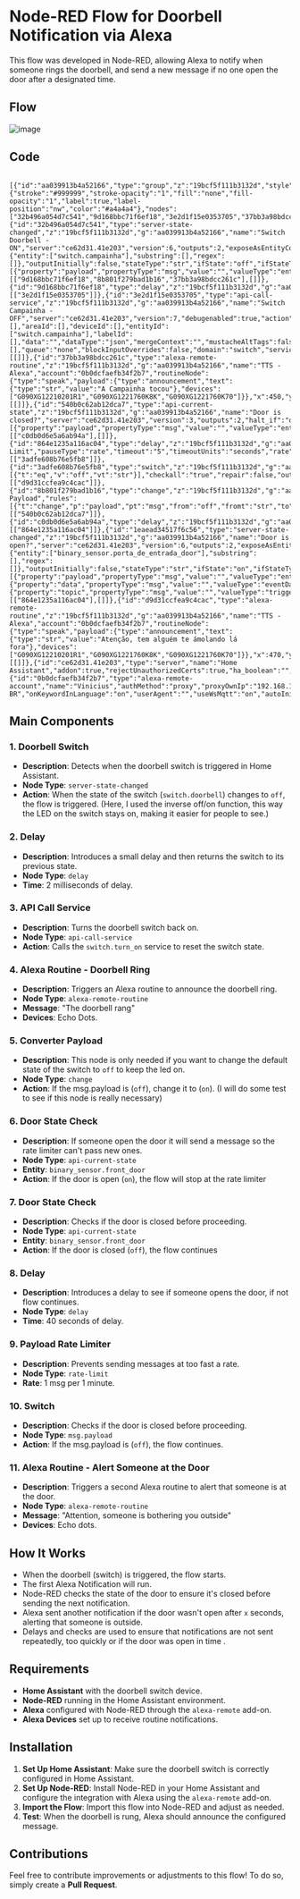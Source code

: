 # Node-RED Flow for Doorbell Notification via Alexa

This flow was developed in Node-RED, allowing Alexa to notify when someone rings the doorbell, and send a new message if no one open the door after a designated time.

## Flow

![image](https://github.com/user-attachments/assets/0f9524ab-c10c-4d5b-b817-ca0821d94da4)

## Code

     [{"id":"aa039913b4a52166","type":"group","z":"19bcf5f111b3132d","style":{"stroke":"#999999","stroke-opacity":"1","fill":"none","fill-opacity":"1","label":true,"label-position":"nw","color":"#a4a4a4"},"nodes":["32b496a054d7c541","9d168bbc71f6ef18","3e2d1f15e0353705","37bb3a98bdcc261c","540b0c62ab12dca7","864e1235a116ac04","3adfe608b76e5fb8","8b801f279bad1b16","c0db0d6e5a6ab94a","1eaead34517f6c56","d9d31ccfea9c4cac"],"x":54,"y":2359,"w":812,"h":342},{"id":"32b496a054d7c541","type":"server-state-changed","z":"19bcf5f111b3132d","g":"aa039913b4a52166","name":"Switch Doorbell - ON","server":"ce62d31.41e203","version":6,"outputs":2,"exposeAsEntityConfig":"","entities":{"entity":["switch.campainha"],"substring":[],"regex":[]},"outputInitially":false,"stateType":"str","ifState":"off","ifStateType":"str","ifStateOperator":"is","outputOnlyOnStateChange":false,"for":"0","forType":"num","forUnits":"minutes","ignorePrevStateNull":false,"ignorePrevStateUnknown":false,"ignorePrevStateUnavailable":false,"ignoreCurrentStateUnknown":false,"ignoreCurrentStateUnavailable":false,"outputProperties":[{"property":"payload","propertyType":"msg","value":"","valueType":"entityState"}],"x":170,"y":2440,"wires":[["9d168bbc71f6ef18","8b801f279bad1b16","37bb3a98bdcc261c"],[]]},{"id":"9d168bbc71f6ef18","type":"delay","z":"19bcf5f111b3132d","g":"aa039913b4a52166","name":"","pauseType":"delay","timeout":"2","timeoutUnits":"milliseconds","rate":"1","nbRateUnits":"1","rateUnits":"second","randomFirst":"1","randomLast":"5","randomUnits":"seconds","drop":false,"allowrate":false,"outputs":1,"x":450,"y":2460,"wires":[["3e2d1f15e0353705"]]},{"id":"3e2d1f15e0353705","type":"api-call-service","z":"19bcf5f111b3132d","g":"aa039913b4a52166","name":"Switch Campainha - OFF","server":"ce62d31.41e203","version":7,"debugenabled":true,"action":"switch.turn_on","floorId":[],"areaId":[],"deviceId":[],"entityId":["switch.campainha"],"labelId":[],"data":"","dataType":"json","mergeContext":"","mustacheAltTags":false,"outputProperties":[],"queue":"none","blockInputOverrides":false,"domain":"switch","service":"turn_on","x":730,"y":2460,"wires":[[]]},{"id":"37bb3a98bdcc261c","type":"alexa-remote-routine","z":"19bcf5f111b3132d","g":"aa039913b4a52166","name":"TTS - Alexa","account":"0b0dcfaefb34f2b7","routineNode":{"type":"speak","payload":{"type":"announcement","text":{"type":"str","value":"A Campainha tocou"},"devices":["G090XG12210201R1","G090XG1221760K8K","G090XG1221760K70"]}},"x":450,"y":2400,"wires":[[]]},{"id":"540b0c62ab12dca7","type":"api-current-state","z":"19bcf5f111b3132d","g":"aa039913b4a52166","name":"Door is closed?","server":"ce62d31.41e203","version":3,"outputs":2,"halt_if":"off","halt_if_type":"str","halt_if_compare":"is","entity_id":"binary_sensor.porta_de_entrada_door","state_type":"str","blockInputOverrides":false,"outputProperties":[{"property":"payload","propertyType":"msg","value":"","valueType":"entityState"}],"for":"0","forType":"num","forUnits":"seconds","override_topic":false,"state_location":"payload","override_payload":"msg","entity_location":"data","override_data":"msg","x":380,"y":2540,"wires":[["c0db0d6e5a6ab94a"],[]]},{"id":"864e1235a116ac04","type":"delay","z":"19bcf5f111b3132d","g":"aa039913b4a52166","name":"Rate Limit","pauseType":"rate","timeout":"5","timeoutUnits":"seconds","rate":"1","nbRateUnits":"1","rateUnits":"minute","randomFirst":"1","randomLast":"5","randomUnits":"seconds","drop":true,"allowrate":false,"outputs":1,"x":600,"y":2600,"wires":[["3adfe608b76e5fb8"]]},{"id":"3adfe608b76e5fb8","type":"switch","z":"19bcf5f111b3132d","g":"aa039913b4a52166","name":"","property":"payload","propertyType":"msg","rules":[{"t":"eq","v":"off","vt":"str"}],"checkall":"true","repair":false,"outputs":1,"x":750,"y":2600,"wires":[["d9d31ccfea9c4cac"]]},{"id":"8b801f279bad1b16","type":"change","z":"19bcf5f111b3132d","g":"aa039913b4a52166","name":"Converter Payload","rules":[{"t":"change","p":"payload","pt":"msg","from":"off","fromt":"str","to":"on","tot":"str"}],"action":"","property":"","from":"","to":"","reg":false,"x":190,"y":2540,"wires":[["540b0c62ab12dca7"]]},{"id":"c0db0d6e5a6ab94a","type":"delay","z":"19bcf5f111b3132d","g":"aa039913b4a52166","name":"","pauseType":"delay","timeout":"40","timeoutUnits":"seconds","rate":"1","nbRateUnits":"1","rateUnits":"second","randomFirst":"1","randomLast":"5","randomUnits":"seconds","drop":false,"allowrate":false,"outputs":1,"x":630,"y":2520,"wires":[["864e1235a116ac04"]]},{"id":"1eaead34517f6c56","type":"server-state-changed","z":"19bcf5f111b3132d","g":"aa039913b4a52166","name":"Door is open?","server":"ce62d31.41e203","version":6,"outputs":2,"exposeAsEntityConfig":"","entities":{"entity":["binary_sensor.porta_de_entrada_door"],"substring":[],"regex":[]},"outputInitially":false,"stateType":"str","ifState":"on","ifStateType":"str","ifStateOperator":"is","outputOnlyOnStateChange":true,"for":"0","forType":"num","forUnits":"minutes","ignorePrevStateNull":false,"ignorePrevStateUnknown":false,"ignorePrevStateUnavailable":false,"ignoreCurrentStateUnknown":false,"ignoreCurrentStateUnavailable":false,"outputProperties":[{"property":"payload","propertyType":"msg","value":"","valueType":"entityState"},{"property":"data","propertyType":"msg","value":"","valueType":"eventData"},{"property":"topic","propertyType":"msg","value":"","valueType":"triggerId"}],"x":370,"y":2600,"wires":[["864e1235a116ac04"],[]]},{"id":"d9d31ccfea9c4cac","type":"alexa-remote-routine","z":"19bcf5f111b3132d","g":"aa039913b4a52166","name":"TTS - Alexa","account":"0b0dcfaefb34f2b7","routineNode":{"type":"speak","payload":{"type":"announcement","text":{"type":"str","value":"Atenção, tem alguém te ámolando lá fora"},"devices":["G090XG12210201R1","G090XG1221760K8K","G090XG1221760K70"]}},"x":470,"y":2660,"wires":[[]]},{"id":"ce62d31.41e203","type":"server","name":"Home Assistant","addon":true,"rejectUnauthorizedCerts":true,"ha_boolean":"","connectionDelay":false,"cacheJson":false,"heartbeat":false,"heartbeatInterval":"10","statusSeparator":"","enableGlobalContextStore":false},{"id":"0b0dcfaefb34f2b7","type":"alexa-remote-account","name":"Vinicius","authMethod":"proxy","proxyOwnIp":"192.168.10.8","proxyPort":"3456","cookieFile":"/config/senha","refreshInterval":"1","alexaServiceHost":"pitangui.amazon.com","amazonPage":"amazon.com.br","acceptLanguage":"pt-BR","onKeywordInLanguage":"on","userAgent":"","useWsMqtt":"on","autoInit":"on"}]


## Main Components

### 1. **Doorbell Switch**
   - **Description**: Detects when the doorbell switch is triggered in Home Assistant.
   - **Node Type**: `server-state-changed`
   - **Action**: When the state of the switch (`switch.doorbell`) changes to `off`, the flow is triggered.
     (Here, I used the inverse off/on function, this way the LED on the switch stays on, making it easier for people to see.)

### 2. **Delay**
   - **Description**: Introduces a small delay and then returns the switch to its previous state.
   - **Node Type**: `delay`
   - **Time**: 2 milliseconds of delay.

### 3. **API Call Service**
   - **Description**: Turns the doorbell switch back on.
   - **Node Type**: `api-call-service`
   - **Action**: Calls the `switch.turn_on` service to reset the switch state.

### 4. **Alexa Routine - Doorbell Ring**
   - **Description**: Triggers an Alexa routine to announce the doorbell ring.
   - **Node Type**: `alexa-remote-routine`
   - **Message**: "The doorbell rang"
   - **Devices**: Echo Dots.
     
### 5. **Converter Payload**
   - **Description**: This node is only needed if you want to change the default state of the switch to `off` to keep the led on.
   - **Node Type**: `change`
   - **Action**: If the msg.payload is (`off`), change it to (`on`).
     (I will do some test to see if this node is really necessary)
     
### 6. **Door State Check**
   - **Description**: If someone open the door it will send a message so the rate limiter can't pass new ones.
   - **Node Type**: `api-current-state`
   - **Entity**: `binary_sensor.front_door`
   - **Action**: If the door is open (`on`), the flow will stop at the rate limiter
     
### 7. **Door State Check**
   - **Description**: Checks if the door is closed before proceeding.
   - **Node Type**: `api-current-state`
   - **Entity**: `binary_sensor.front_door`
   - **Action**: If the door is closed (`off`), the flow continues

### 8. **Delay**
   - **Description**: Introduces a delay to see if someone opens the door, if not flow continues.
   - **Node Type**: `delay`
   - **Time**: 40 seconds of delay.

### 9. **Payload Rate Limiter**
   - **Description**: Prevents sending messages at too fast a rate.
   - **Node Type**: `rate-limit`
   - **Rate**: 1 msg per 1 minute.

### 10. **Switch**
   - **Description**: Checks if the door is closed before proceeding.
   - **Node Type**: `msg.payload`
   - **Action**: If the msg.payload is (`off`), the flow continues.

### 11. **Alexa Routine - Alert Someone at the Door**
   - **Description**: Triggers a second Alexa routine to alert that someone is at the door.
   - **Node Type**: `alexa-remote-routine`
   - **Message**: "Attention, someone is bothering you outside"
   - **Devices**: Echo dots.

## How It Works

- When the doorbell (switch) is triggered, the flow starts.
- The first Alexa Notification will run.
- Node-RED checks the state of the door to ensure it's closed before sending the next notification.
- Alexa sent another notification if the door wasn't open after `x` seconds, alerting that someone is outside.
- Delays and checks are used to ensure that notifications are not sent repeatedly, too quickly or if the door was open in time .

## Requirements

- **Home Assistant** with the doorbell switch device.
- **Node-RED** running in the Home Assistant environment.
- **Alexa** configured with Node-RED through the `alexa-remote` add-on.
- **Alexa Devices** set up to receive routine notifications.

## Installation

1. **Set Up Home Assistant**: Make sure the doorbell switch is correctly configured in Home Assistant.
2. **Set Up Node-RED**: Install Node-RED in your Home Assistant and configure the integration with Alexa using the `alexa-remote` add-on.
3. **Import the Flow**: Import this flow into Node-RED and adjust as needed.
4. **Test**: When the doorbell is rung, Alexa should announce the configured message.

## Contributions

Feel free to contribute improvements or adjustments to this flow! To do so, simply create a **Pull Request**.


